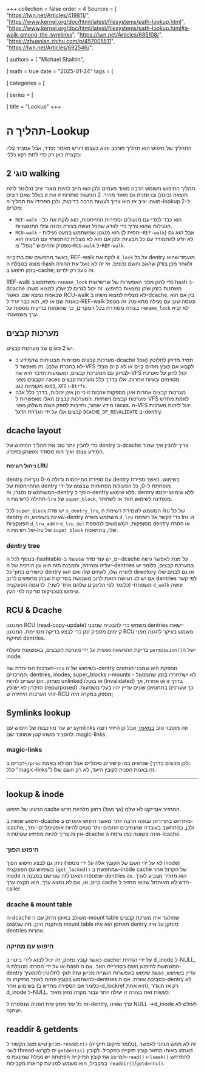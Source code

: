 +++
collection = false
order = 4
Sources = [
"https://lwn.net/Articles/419811/",
"https://www.kernel.org/doc/html/latest/filesystems/path-lookup.html",
"https://www.kernel.org/doc/html/latest/filesystems/path-lookup.html#a-walk-among-the-symlinks",
"https://lwn.net/Articles/685108/",
"https://zhuanlan.zhihu.com/p/457005511",
"https://lwn.net/Articles/692546/",

]
authors = [
"Michael Shalitin",

]
math = true
date = "2025-01-24"
tags = [

]
categories = [

]
series = [

]
title = "Lookup"
+++



# תהליך ה-Lookup
התהליך של חיפוש הוא תהליך מורכב והוא בעצמו דורש מאמר נפרד, אבל אסביר עליו בקצרה כאן רק כדי לתת רקע כללי:

## 2 סוגי walking
תהליך החיפוש משומש הרבה מאוד פעמים ולכן הוא חייב להיות מאוד יציב (כלומר לתת תוצאה נכונה) ובו זמנית גם מאוד מהיר.
2 הגישות סותרות זו את זו בגלל שאם רוצים משהו יציב אז הוא צריך לעשות הרבה בדיקות, ולכן הפרידו את תהליך ה-lookup ל-2 מקרים:

- `REF-walk` - הוא כבד למדי עם מנעולים וספירות התייחסות, הוא לוקח את כל הנעילות שהוא צריך כדי לוודא שהכל נעשה בצורה נכונה ובלי התנגשויות.
- `RCU-walk` - הוא מנגנון שמשתמש במעט נעילות (יחסית ל-`REF-walk`) אבל הוא גם לא יודע להתמודד עם כל הבעיות ולכן אם הוא לא מצליח להתמודד עם הבעיה הוא מפסיק והחיפוש "נופל" מ-`RCU-walk` ל-`REF-walk`.


כאשר מחפשים שם בתיקייה, REF-walk לוקח את `d_lock` על כל dentry מועמד שהוא מוצא בטבלת ה-hash ולאחר מכן בודק שהאב והשם נכונים. אז זה לא נועל את ההורה בזמן חיפוש ב-cache; זה נועל רק ילדים.

REF-walk משתמש ב-`rename_lock` כדי להגן מפני האפשרות של שרשראות hash ב-dcache משתנות בזמן שהן נמצאות בחיפוש. זה יכול לגרום לכישלון למצוא משהו שבאמת נמצא שם. כאשר RCU-walk לא מצליח למצוא משהו ב-dcache, בין אם הוא באמת שם או לא, הוא כבר יורד ל-REF-walk ומנסה שוב עם נעילה מתאימה. זה מטפל בצורה מסודרת בכל המקרים, כך שהוספת בדיקות נוספות על `rename_lock` לא יביא ערך משמעותי.


## מערכות קבצים
יש 2 סוגים של מערכות קבצים:

- מערכות קבצים מסוימות מבטיחות שהמידע ב-dcache תמיד מדויק לחלוטין (אבל לא בהכרח שלם). זה מאפשר ל-VFS לקבוע אם קובץ מסוים קיים או לא קיים מבלי לבדוק עם המערכת קבצים, ומשמעות הדבר היא שה-VFS יכול להגן על מערכת הקבצים מפני races מסוימים ובעיות אחרות. אלו בדרך כלל מערכות קבצים מקומיות כגון `ext3`, `XFS` ו-`Btrfs`.
- מערכות קבצים אחרות אינן מספקות ערבות זו כי הן אינן יכולות, בדרך כלל אלה מערכות קבצים רשתיות. המערכות קבצים האלו מאפשרות ל-VFS לאמת מחדש מידע שמור, וחייבות לספק הגנה משלהן מפני races. ה-VFS יכול לזהות מערכות קבצים אלו על ידי הגדרת הדגל `DCACHE_OP_REVALIDATE` ב-dentry.



## dcache layout
כדי להבין יותר טוב את תהליך החיפוש של dentry ב-dcache צריך להבין איך שמור המידע עצמו ואיך הוא מסודר ומאורגן בזיכרון.

#### ניהול רשימת LRU
dentry עם ספירת התייחסות גדולה מ-0 נקראת dentry בשימוש. כאשר ספירת ההתייחסות של dentry מופחתת ל-0, כל הפעולות הפתוחות שבוצעו על ידי המשתמשים נסגרו, וה-dentry הופך ל-dentry ללא שימוש. dentry ללא שימוש ייכנסו תחילה לרשימת ה-`lru` של `super_block`, ממתינה לשימוש חוזר או לשחרור.


לכל `super_block` יש שדה `s_dentry_lru`, המשמש לשמירת רשימת ה-lru של כל dentry שאינה בשימוש, וה-dentry משתמש בשדה `d_lru` כדי לקשר אל רשימת lru זו. הפונקציות `d_lru_add` ו-`d_lru_del` מסופקות, המשמשים להוספת dentry או הסרה של רשימת ה-lru של `super_block` שלו, בהתאמה.



###  dentry tree
בנוסף לכל ה-hashtable-ים, יש עוד סדר שנעשה ב-dcache על מנת לאפשר גישה יעליה ומהירה, והמבנה הזה הוא עץ הירכיה של ה-dentries במערכת קבצים, כלומר יש קישורים בתוך כל dentry להורה שלו, לאחים שלו ואם הוא directory אז גם לבנים שלו אם יש לו.
הגישה הזאת לרוב משמשת בסריקות שבהן מחפשים לרוב dentries לפי קשר משפחתי (כלומר לפי הלינקים שלהם אחד לשני).
לדוגמה הפונקציה `d_walk` עושה שימוש בטכניקות סריקה לפי העץ.


## RCU & Dcache

המנגנון  RCU (read-copy-update) משמש כדי להבטיח שמבני dentries יישארו קיימים מספיק זמן כדי לבצע בדיקה מסויימת.
המנגנון RCU משמש בעיקר להגנה מפני מחיקת dentries.

בדיקת ההרשאה נעשית על ידי מערכת הקבצים, באמצעות פעולת `permission()`של ה-inode.


הערבות המיוחדת שה-`rcu` בשימוש של ה-dentry מספקת היא שמבני הנתונים המרכזיים: dentries, inodes, super_blocks ו-mounts - לא ישתחררו בזמן שהמנעול מוחזק.
הם עשויים להיות unlinked או בוטלו (invalidated) בדרך זו או אחרת, אך הזיכרון לא ישופץ (repurposed) כך שערכים בתחומים שונים עדיין יהיו בעלי משמעות.
זוהי הערבות היחידה ש-RCU מספק במקרה הזה;


## Symlinks lookup

יש עוד מורכבות של חיפוש עם symlinks וזה מוסבר טוב [במאמר](https://www.kernel.org/doc/html/latest/filesystems/path-lookup.html#a-walk-among-the-symlinks) אבל כן הייתי רוצה להסביר משהו קטן שמוזכר שם: magic-links.
### magic-links
דברים ב-`/proc` שנראים כמו קישורים סימליים אבל הם לא באמת (ולכן מכונים בדרך כלל "magic-links") זה באמת הפניה לקובץ היעד, לא רק השם שלו.
​


---





## lookup & inode

הרעיון של חיפוש cache המחזיר אובייקט לא שלם (אך נעול) רחוק מלהיות חדש.


חיפוש שמות ב-dcache מתרחש בתדירות גבוהה הרבה יותר מאשר חיפוש אינודים ב-icache, ולכן, בהתחשב בעובדה שהנתיבים החמים יותר נוטים להיות אופטימליים יותר, אין זה צריך להיות מפתיע שגרסת ה-dcache אינה פשוטה כמו גרסת ה-icache.

### חיפוש הפוך
ניתן גם לבצע חיפוש הפוך (לא על ידי השם של הקובץ אלה על ידי מספר inode) בשימוש עם הפונקציה `iget_locked()` שמחפשת ב-inode cache  של הקרנל אחר inode שמספרו תואם לזה שנרשם במבנה ה-dentries `de`. הוא מחזיר מצביע לערך קיים, או, אם לא נמצא ערך, הוא מקצה ערך cache חדש לא מאותחל שהוא מחזיר ל-caller.




### dcache & mount table

ה-dcache משולב באופן הדוק עם ה-mount table שמתעד איזו מערכת קבצים מותקנת היכן. מה שבעצם mount table מאחסן הוא איזו dentry מותקן על איזו dentries אחרות.

### חיפוש עם מחיקה
כאשר קובץ נמחק, זה יכול לבוא לידי ביטוי ב-cache: על ידי הגדרת d_inode ל-NULL, או על ידי הסרתו מטבלת ה-hash המשמשת לחיפוש השם בספריית האב. אם ה-dentry עדיין בשימוש, נעשה שימוש באפשרות השנייה מכיוון שזה חוקי לחלוטין להמשיך להשתמש בקובץ פתוח לאחר מחיקתו וה-dentries בסביבה עוזרת. אם ה-dentry לא בשימוש אחר (כלומר אם הספירה מחדש ב-d_lockref היא אחת), רק אז תוגדר d_inode ל-NULL. לעשות זאת בצורה זו יעילה יותר עבור מקרה נפוץ מאוד.

אז כל עוד מתקיימת הפניה שנספרה ל-dentry, ערך שאינו NULL ->d_inode לעולם לא ישתנה.




## readdir & getdents

מכיוון שיש מצב הקשור ל-`readdir()` (כלומר מיקום תיקייה), זה לא ממש הגיוני לאפשר לשני thread-ים לקרוא `getdents()` באותו מתאר קובץ תיקייה במקביל. לקובץ struct המייצג את קובץ התיקייה הפתוחה יש נעילה שמונעת מ-`read()` ו-`lseek()` להתרחש במקביל; הוא משמש למניעת קריאות מקבילות` readdir()`/`getdents()`.











